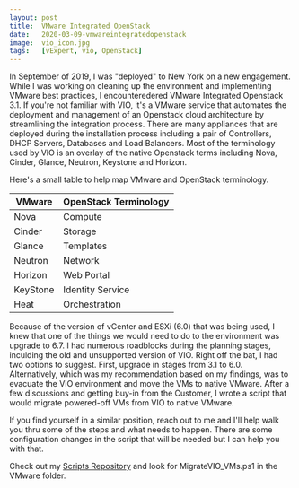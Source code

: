 ```yaml
---
layout: post
title:  VMware Integrated OpenStack
date:   2020-03-09-vmwareintegratedopenstack
image:  vio_icon.jpg
tags:   [vExpert, vio, OpenStack]
---
```

In September of 2019, I was "deployed" to New York on a new engagement. While I was working on cleaning up the environment and implementing VMware best practices, I encounteredered VMware Integrated Openstack 3.1. If you're not familiar with VIO, it's a VMware service that automates the deployment and management of an Openstack cloud architecture by streamlining the integration process. There are many appliances that are deployed during the installation process including a pair of Controllers, DHCP Servers, Databases and Load Balancers. Most of the terminology used by VIO is an overlay of the native Openstack terms including Nova, Cinder, Glance, Neutron, Keystone and Horizon.

Here's a small table to help map VMware and OpenStack terminology.

VMware | OpenStack Terminology
------------ | -------------
Nova | Compute
Cinder | Storage
Glance | Templates
Neutron | Network
Horizon | Web Portal
KeyStone | Identity Service
Heat | Orchestration

Because of the version of vCenter and ESXi (6.0) that was being used, I knew that one of the things we would need to do to the environment was upgrade to 6.7. I had numerous roadblocks during the planning stages, inculding the old and unsupported version of VIO. Right off the bat, I had two options to suggest. First, upgrade in stages from 3.1 to 6.0. Alternatively, which was my recommendation based on my findings, was to evacuate the VIO environment and move the VMs to native VMware. After a few discussions and getting buy-in from the Customer, I wrote a script that would migrate powered-off VMs from VIO to native VMware.

If you find yourself in a similar position, reach out to me and I'll help walk you thru some of the steps and what needs to happen. There are some configuration changes in the script that will be needed but I can help you with that.

Check out my [Scripts Repository][my-scripts] and look for MigrateVIO_VMs.ps1 in the VMware folder.

[my-scripts]: https://github.com/vNinjaDFW/Scripts/